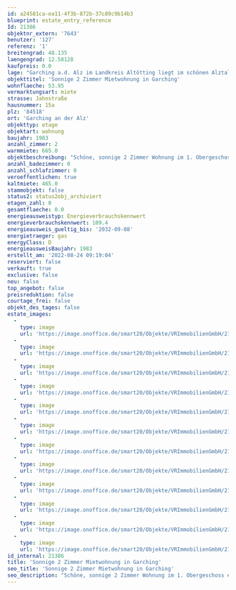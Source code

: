 ```yaml
---
id: a24581ca-ea11-4f3b-872b-37c89c9b14b3
blueprint: estate_entry_reference
Id: 21386
objektnr_extern: '7643'
benutzer: '127'
referenz: '1'
breitengrad: 48.135
laengengrad: 12.58128
kaufpreis: 0.0
lage: "Garching a.d. Alz im Landkreis Altötting liegt im schönen Alztal, 30 km nördlich des Chiemsees und 20 km nördlich des Waginger Sees an der Bundesstraße 299 mit Bahnanschluss nach Mühldorf-München und nach Salzburg. Öffentliche Busverbindungen in die umliegenden Städte bzw. Gemeinden sind vorhanden.\r\n\r\nDie Gemeinde Garching a.d. Alz bietet Ihren Bewohnern ca. 8.500 Einwohnern umfangreiche Einkaufsmöglichkeiten. Außerdem finden Sie hier mehrere Kindertagesstätten, Grund- und Mittelschule sowie Ärzte, Zahnärzte und Apotheken. Für Sport, Kultur und Freizeitangebote ist ebenfalls reichlich gesorgt."
objekttitel: 'Sonnige 2 Zimmer Mietwohnung in Garching'
wohnflaeche: 53.95
vermarktungsart: miete
strasse: Jahnstraße
hausnummer: 15a
plz: '84518'
ort: 'Garching an der Alz'
objekttyp: etage
objektart: wohnung
baujahr: 1983
anzahl_zimmer: 2
warmmiete: 665.0
objektbeschreibung: "Schöne, sonnige 2 Zimmer Wohnung im 1. Obergeschoss eines Mehrfamilienhauses in Garching a.d. Alz.\r\n\r\nDie Wohnung ist ab sofort frei. \r\nDie Kaltmiete beträgt 425,00 €, die Nebenkosten inkl. der Heizkosten werden aktuell mit 200,00 € angesetzt. Somit beträgt die Warmmiete aktuell 625,00 €. Eine Garage kann leider nicht angemietet werden.  \r\n\r\nDa man in der aktuellen Situation nicht genau sagen kann wie sich die Heizkosten entwickeln, wurden die Nebenkosten im Verhältnis zum Vorjahr um einiges erhöht. Eine genaue Abrechnung kann daher erst im darauf folgenden Kalenderjahr erfolgen.\r\n\r\nLaut Auskunft der Eigentümer darf die Wohnung mit maximal 2 Personen bewohnt werden.\r\nDie Hundehaltung ist leider nicht erlaubt.\r\n\r\nEs erfolgt keine Vermietung an Montagetrupps.\r\nBesichtigungen der Wohnung können nur zu den üblichen Bürozeiten vorgenommen werden. \r\n\r\nAußerdem müssen vom Interessenten eine Mieterselbstauskunft, die letzten drei Gehaltsnachweise sowie eine aktuelle Schufa-Auskunft vorgelegt werden. \r\n\r\nAlle Angaben stammen vom Eigentümer bzw. Dritten. Diese wurden von uns sorgfältig geprüft und nach bestem Wissen und Gewissen bearbeitet. Alle Angaben sind somit ohne Gewähr auf Vollständigkeit und Richtigkeit. Die Vermietung erfolgt für den Mieter provisionsfrei."
anzahl_badezimmer: 0
anzahl_schlafzimmer: 0
veroeffentlichen: true
kaltmiete: 465.0
stammobjekt: false
status2: status2obj_archiviert
etagen_zahl: 0
gesamtflaeche: 0.0
energieausweistyp: Energieverbrauchskennwert
energieverbrauchskennwert: 109.4
energieausweis_gueltig_bis: '2032-09-08'
energietraeger: gas
energyClass: D
energieausweisBaujahr: 1983
erstellt_am: '2022-08-24 09:19:04'
reserviert: false
verkauft: true
exclusive: false
neu: false
top_angebot: false
preisreduktion: false
courtage_frei: false
objekt_des_tages: false
estate_images:
  -
    type: image
    url: 'https://image.onoffice.de/smart20/Objekte/VRImmobilienGmbH/21386/b75dd3b9-3873-4f1b-b2ac-2db5da636a95.jpg'
  -
    type: image
    url: 'https://image.onoffice.de/smart20/Objekte/VRImmobilienGmbH/21386/bc59b6f6-c65e-4f31-a2a1-1d2b746c9b8a.jpg'
  -
    type: image
    url: 'https://image.onoffice.de/smart20/Objekte/VRImmobilienGmbH/21386/1e6c0d7a-48dc-49b9-ba8f-5960094ad007.jpg'
  -
    type: image
    url: 'https://image.onoffice.de/smart20/Objekte/VRImmobilienGmbH/21386/3f53abf8-f86c-4138-87b8-874f4247b69c.jpg'
  -
    type: image
    url: 'https://image.onoffice.de/smart20/Objekte/VRImmobilienGmbH/21386/33e85cbb-4032-4301-ad3f-18585265ff3c.jpg'
  -
    type: image
    url: 'https://image.onoffice.de/smart20/Objekte/VRImmobilienGmbH/21386/9d096c8d-5343-4a91-9c7f-ad118b29c57a.jpg'
  -
    type: image
    url: 'https://image.onoffice.de/smart20/Objekte/VRImmobilienGmbH/21386/47865592-8ed3-46ef-8875-492452800dad.jpg'
  -
    type: image
    url: 'https://image.onoffice.de/smart20/Objekte/VRImmobilienGmbH/21386/4bff60ea-136c-4c7e-bbc4-e5c776bbc850.jpg'
  -
    type: image
    url: 'https://image.onoffice.de/smart20/Objekte/VRImmobilienGmbH/21386/218ac0b1-3846-4a25-a21d-c8e55ceaef32.jpg'
  -
    type: image
    url: 'https://image.onoffice.de/smart20/Objekte/VRImmobilienGmbH/21386/f9dfa712-3f07-4af8-a95d-933712826722.jpg'
  -
    type: image
    url: 'https://image.onoffice.de/smart20/Objekte/VRImmobilienGmbH/21386/6c070748-0eb8-4c40-8949-f9c79ce54b91.jpg'
  -
    type: image
    url: 'https://image.onoffice.de/smart20/Objekte/VRImmobilienGmbH/21386/5865b49f-a960-4242-b5a1-eb9b19b53ad0.jpg'
id_internal: 21386
title: 'Sonnige 2 Zimmer Mietwohnung in Garching'
seo_title: 'Sonnige 2 Zimmer Mietwohnung in Garching'
seo_description: "Schöne, sonnige 2 Zimmer Wohnung im 1. Obergeschoss eines Mehrfamilienhauses in Garching a.d. Alz.\r\n\r\nDie Wohnung ist ab sofort frei. \r\nDie Kaltmiete beträgt "
---
```

